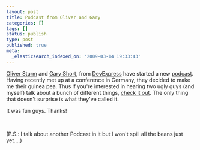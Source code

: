 ```yaml
---
layout: post
title: Podcast from Oliver and Gary
categories: []
tags: []
status: publish
type: post
published: true
meta:
  _elasticsearch_indexed_on: '2009-03-14 19:33:43'
---
```

<p><a href="http://www.sturmnet.org">Oliver Sturm</a> and <a href="http://garyshortblog.wordpress.com/">Gary Short</a>, from <a href="http://www.devexpress.com">DevExpress</a> have started a new <a href="http://www.sodthis.com">podcast</a>. Having recently met up at a conference in Germany, they decided to make me their guinea pea. Thus if you're interested in hearing two ugly guys (and myself) talk about a bunch of different things, <a href="http://www.sodthis.com/podcast/2009/03/13/the-first-sod-this-podcast-interview-wit">check it out</a>. The only thing that doesn't surprise is what they've called it. </p>  <p>It was fun guys. Thanks! </p>  <p>&#160;</p>  <p>(P.S.: I talk about another Podcast in it but I won't spill all the beans just yet....)</p>
